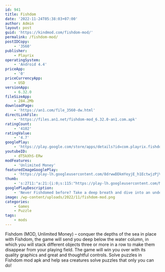 ```yaml
---
id: 941
title: Fishdom
date: '2022-11-24T05:38:03+07:00'
author: Admin
layout: post
guid: 'https://kindmod.com/fishdom-mod/'
permalink: /fishdom-mod/
postIDCopy:
    - '3560'
publisher:
    - Playrix
operatingSystem:
    - 'Android 4.4'
priceApp:
    - '0'
priceCurrencyApp:
    - USD
versionApp:
    - 6.32.0
fileSizeApp:
    - 284.2Mb
downloadPage:
    - 'https://an1.com/file_3560-dw.html'
directLinkFile:
    - 'https://files.an1.net/fishdom-mod_6.32.0-an1.com.apk'
ratingCount:
    - '4102'
ratingValue:
    - '4.7'
googlePlay:
    - 'https://play.google.com/store/apps/details?id=com.playrix.fishdomdd.gplay'
youtubeID:
    - dT5kXhS-ERw
modFeatures:
    - 'Unlimited Money'
featuredImageGooglePlay:
    - 'https://play-lh.googleusercontent.com/8drwwDDkmYeyjE_h1EctwjzPjVkoLoGwn1wY0a9pYaeX18GzwuM9dH5801Qyridli3g'
thumb:
    - 's:2711:"a:21:{i:0;s:115:"https://play-lh.googleusercontent.com/M5-qwDZZUiKAegVhsDRdXQC1fYHMbbod687WFz0USHshsWdnGdfe51Rnw7YpfBEbvTo=w526-h296";i:1;s:115:"https://play-lh.googleusercontent.com/aS4MjimgIYPfpgCEu5u9Dayc5yMI9BjasvCTyG_lBDD9gU9PWJcDKik3k5Te02LBcvI=w526-h296";i:2;s:115:"https://play-lh.googleusercontent.com/9DY296YecnHbSDqw8VY8BrXzVfecB2cQU1CZkNVDIuLgeHSb5PNq5YVJqRIZh8l-Tkk=w526-h296";i:3;s:115:"https://play-lh.googleusercontent.com/0YcqS08qEyDk0WtjtYlMyyvXbCYLi99YnwXSC4QztdntfaHL36dVQUZ25PrG0oNAfQ8=w526-h296";i:4;s:115:"https://play-lh.googleusercontent.com/yKe6XXW7Id9QlMI00rQ0K9EP3Z2mITlO8nzNhshGNWoq9rY9YpiEZA1Ex3DFla82JIY=w526-h296";i:5;s:114:"https://play-lh.googleusercontent.com/SRNhSMU9uW1282ZB83p94EEFUpMHHNYQ5NmJuq_dq6X1gPi_kbL7cz4HwX_1Uu2d1Q=w526-h296";i:6;s:115:"https://play-lh.googleusercontent.com/3jwpkv8GUCtWuejtXm9f1ND3SLz69YuROP2Do4F0Ayqy8cLIUOh3ihxq-1GBB6oCCjw=w526-h296";i:7;s:116:"https://play-lh.googleusercontent.com/QruOrFLc4GoEdHMsr-wF7vzSZlzG2g4kl3i6aO4bDU5IFPwLEKQNNcIJg56htEEam4wH=w526-h296";i:8;s:116:"https://play-lh.googleusercontent.com/hnvff24hX5xSKpeJEIEzE8pTCXRuUNwRE3nMhISSIbHwCgTJGy3t8VEEw8dbMJaGvPJl=w526-h296";i:9;s:115:"https://play-lh.googleusercontent.com/GEvmiho0iliJzQBq1bT1-aY_ao4UoE9Nmq5_-s0Pb5cMfHyB3ZnUF88RtyVCeoJFchs=w526-h296";i:10;s:115:"https://play-lh.googleusercontent.com/zkpOQz4xwlEMiWbrwz_hl6ojjnb49UpAl7pzcXOL9rYDvBNcwlPTIEBmZG0KgYgkzrk=w526-h296";i:11;s:114:"https://play-lh.googleusercontent.com/g7Ru8EuRB6gc9RWNAySn7RCfCnQ1Y23cLGcN4kck1lDns8XA2uYzuOS1mK-5uABHtw=w526-h296";i:12;s:115:"https://play-lh.googleusercontent.com/li9iVPsGsrOTu3BW7hNopzMm9q1P93NOOBeqUQv90kVgK-Mww6FL8VYTvEWcVRZVYXo=w526-h296";i:13;s:116:"https://play-lh.googleusercontent.com/B7ol78OwDJ9aCHy5FznMgMhvCIOjEUAwvlS8jC7S-Mux1xAbGD6n9jJQXr3Y-2spc2jz=w526-h296";i:14;s:115:"https://play-lh.googleusercontent.com/ENLAhCCsPAoNan8a7EDvmpVX8-MD5Mo58ytweh1c_utYzNU2yOKSy7dHrzS6WdUrnRM=w526-h296";i:15;s:115:"https://play-lh.googleusercontent.com/7Z9RWmq5nmNo1-r6H9tQTuf3TG1WcjdTtnuXnaqa2WMUKUUYK65LwfTPmc_Sbmdz-NM=w526-h296";i:16;s:116:"https://play-lh.googleusercontent.com/v6QUomJ4rDSQigHK8W68AoLZxP39PIyMsUQa5HIxmVe2xLndS1I7HeVcG98kDguy2opr=w526-h296";i:17;s:116:"https://play-lh.googleusercontent.com/H_TazBH53vPL3shqiahel8grDtGW8pYcgC9k14kjB8xZXggGmCZezf6gBFLC_P8M65R9=w526-h296";i:18;s:116:"https://play-lh.googleusercontent.com/lCMqj37WIrW_G3b-N0Nc8YP0FqjvPGicn1OwKPUR88-8Z3bTZXJ1LaQYDC96VzIDC186=w526-h296";i:19;s:116:"https://play-lh.googleusercontent.com/C0zFcxwY2OLEdZgmEZbL6bK26_068mFgikr6fciMZaWmAcppIw-XW_v9CcT-a55cccv7=w526-h296";i:20;s:115:"https://play-lh.googleusercontent.com/cbr5O9ubgo56O4X-_OeNEF5-9EBEPqhYYo22DmRDF7giR38tV95YnoXiXdqdFq6_JG4=w526-h296";}";'
googlePlayDescription:
    - 'Never Fishdomed before? Take a deep breath and dive into an underwater world of match-3 fun with Fishdom, an all-new free game!. Try challenging and fun match-3 gameplay with unique puzzles as you decorate aquariums to create cozy homes for lovely talking fish. Feed them, play with them, and watch them interact with each other. Hey, your finned friends are waiting for you, so dive in now and enjoy this amazing underwater adventure!. ● Unique gameplay: swap and match pieces, design and decorate aquariums, play with and take care of fish—all in one puzzle game!'
image: /wp-content/uploads/2022/11/fishdom-mod.png
categories:
    - Games
    - Puzzle
tags:
    - mods
---
```


Fishdom (MOD, Unlimited Money) – conquer the depths of the sea in place with Fishdom, the game will send you deep below the water column, in which you will stack different objects three or more in a row to make them disappear from your playing field. The game will win you over with its quality graphics and great and thoughtful controls. Solve puzzles in Fishdom mod apk and help sea creatures solve puzzles that only you can do!